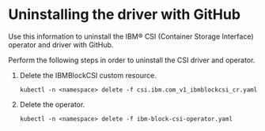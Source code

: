 # Uninstalling the driver with GitHub

Use this information to uninstall the IBM® CSI (Container Storage Interface) operator and driver with GitHub.

Perform the following steps in order to uninstall the CSI driver and operator.
1. Delete the IBMBlockCSI custom resource.

    ```
    kubectl -n <namespace> delete -f csi.ibm.com_v1_ibmblockcsi_cr.yaml
    ```

2. Delete the operator.

    ```
    kubectl -n <namespace> delete -f ibm-block-csi-operator.yaml
    ```



